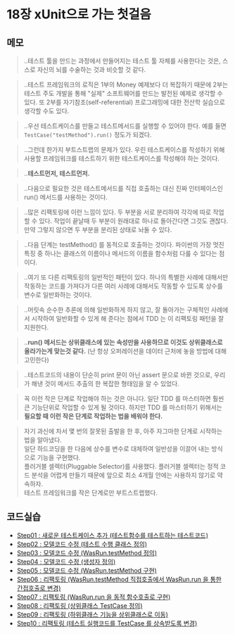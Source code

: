# 18장 xUnit으로 가는 첫걸음


## 메모

> ..테스트 툴을 만드는 과정에서 만들어지는 테스트 툴 자체를 사용한다는 것은, 스스로 자신의 뇌를 수술하는 것과 비슷할 것 같다.

> ..테스트 프레임워크의 로직은 1부의 Money 예제보다 더 복잡하기 때문에 2부는 테스트 주도 개발을 통해 "실제" 소프트웨어를 만드는 발전된 예제로 생각할 수 있다. 또 2부를 자기참조(self-referential) 프로그래밍에 대한 전산학 실습으로 생각할 수도 있다.

> ..우선 테스트케이스를 만들고 테스트메서드를 실행할 수 있어야 한다. 예를 들면 `TestCase("testMethod").run()` 정도가 되겠다.

> ..그런데 한가지 부트스트랩의 문제가 있다. 우린 테스트케이스를 작성하기 위해 사용할 프레임워크를 테스트하기 위한 테스트케이스를 작성해야 하는 것이다.

> ..**테스트먼저, 테스트먼저.**

> ..다음으로 필요한 것은 테스트메서드를 직접 호출하는 대신 진짜 인터페이스인 run() 메서드를 사용하는 것이다.

> ..많은 리팩토링에 이런 느낌이 있다. 두 부분을 서로 분리하여 각각에 따로 작업할 수 있다. 작업이 끝날때 두 부분이 원래대로 하나로 돌아간다면 그것도 괜찮다. 만약 그렇지 않으면 두 부분을 분리된 상태로 놔둘 수 있다.

> ..다음 단계는 testMethod() 를 동적으로 호출하는 것이다. 파이썬의 가장 멋진 특징 중 하나는 클래스의 이름이나 메서드의 이름을 함수처럼 다룰 수 있다는 점이다.

> ..여기 또 다른 리팩토링의 일반적인 패턴이 있다. 하나의 특별한 사례에 대해서만 작동하는 코드를 가져다가 다른 여러 사례에 대해서도 작동할 수 있도록 상수를 변수로 일반화하는 것이다.

> ..머릿속 순수한 추론에 의해 일반화하게 하지 않고, 잘 돌아가는 구체적인 사례에서 시작하여 일반화할 수 있게 해 준다는 점에서 TDD 는 이 리팩토링 패턴을 잘 지원한다.

> ..**run() 메서드는 상위클래스에 있는 속성만을 사용하므로 이것도 상위클래스로 올라가는게 맞는것 같다.** (난 항상 오퍼레이션을 데이터 근처에 놓을 방법에 대해 고민한다)

> ..테스트코드의 내용이 단순히 print 문이 아닌 assert 문으로 바뀐 것으로, 우리가 해낸 것이 메서드 추출의 한 복잡한 형태임을 알 수 있었다.

> 꼭 이런 작은 단계로 작업해야 하는 것은 아니다. 일단 TDD 를 마스터하면 훨씬 큰 기능단위로 작업할 수 있게 될 것이다. 하지만 TDD 를 마스터하기 위해서는 **필요할 때 이런 작은 단계로 작업하는 법을 배워야 한다.**

> 자기 과신에 차서 몇 번의 잘못된 출발을 한 후, 아주 자그마한 단계로 시작하는 법을 알아냈다.  
> 일단 하드코딩을 한 다음에 상수를 변수로 대체하여 일반성을 이끌어 내는 방식으로 기능을 구현했다.  
> 플러거블 셀렉터(Pluggable Selector)를 사용했다. 플러거블 셀렉터는 정적 코드 분석을 어렵게 만들기 때문에 앞으로 최소 4개월 안에는 사용하지 않기로 약속하자.  
> 테스트 프레임워크를 작은 단계로만 부트스트랩했다.  


## 코드실습

- [Step01 : 새로운 테스트케이스 추가 (테스트함수를 테스트하는 테스트코드)](./step01.py)  
- [Step02 : 모델코드 수정 (테스트 수행 클래스 정의)](./step02.py)   
- [Step03 : 모델코드 수정 (WasRun.testMethod 정의)](./step03.py)  
- [Step04 : 모델코드 수정 (생성자 정의)](./step04.py)  
- [Step05 : 모델코드 수정 (WasRun.testMethod 구현)](./step05.py)  
- [Step06 : 리팩토링 (WasRun.testMethod 직접호출에서 WasRun.run 을 통한 간접호출로 변경)](./step06.py)  
- [Step07 : 리팩토링 (WasRun.run 을 동적 함수호출로 구현)](./step07.py)  
- [Step08 : 리팩토링 (상위클래스 TestCase 정의)](./step08.py)  
- [Step09 : 리팩토링 (하위클래스 기능을 상위클래스로 이동)](./step09.py)  
- [Step10 : 리팩토링 (테스트 실행코드를 TestCase 를 상속받도록 변경)](./step10.py)  

